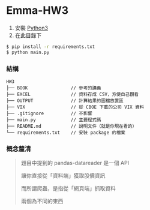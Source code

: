 # Emma-HW3

1. 安裝 [Python3](https://www.python.org/downloads/)
2. 在此目錄下

```sh
$ pip install -r requirements.txt
$ python main.py
```

### 結構

```
HW3
├── BOOK                // 參考的講義
├── EXCEL               // 資料存成 CSV，方便自己觀看
├── OUTPUT              // 計算結果的圖檔放置區
├── VIX                 // 從 CBOE 下載的公司 VIX 資料
├── .gitignore          // 不影響
├── main.py             // 主要程式碼
├── README.md           // 說明文件（就是你現在看的）
└── requirements.txt    // 安裝 package 的檔案
```

### 概念釐清

> 題目中提到的 pandas-datareader 是一個 API
>
> 讓你直接從「資料端」獲取股價資訊
>
> 而所謂爬蟲，是指從「網頁端」抓取資料
>
> 兩個為不同的東西
